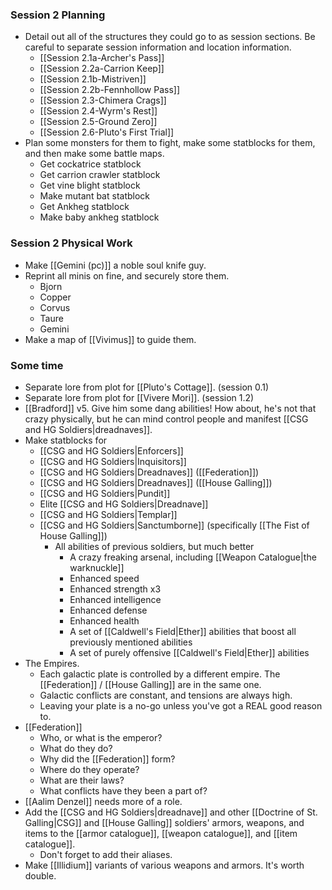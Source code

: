 ### Session 2 Planning
- Detail out all of the structures they could go to as session sections. Be careful to separate session information and location information. 
	- [[Session 2.1a-Archer's Pass]]
	- [[Session 2.2a-Carrion Keep]]
	- [[Session 2.1b-Mistriven]]
	- [[Session 2.2b-Fennhollow Pass]]
	- [[Session 2.3-Chimera Crags]]
	- [[Session 2.4-Wyrm's Rest]]
	- [[Session 2.5-Ground Zero]]
	- [[Session 2.6-Pluto's First Trial]]
- Plan some monsters for them to fight, make some statblocks for them, and then make some battle maps. 
	- Get cockatrice statblock
	- Get carrion crawler statblock
	- Get vine blight statblock 
	- Make mutant bat statblock
	- Get Ankheg statblock
	- Make baby ankheg statblock
### Session 2 Physical Work
- Make [[Gemini (pc)]] a noble soul knife guy. 
- Reprint all minis on fine, and securely store them. 
	- Bjorn
	- Copper
	- Corvus
	- Taure
	- Gemini
- Make a map of [[Vivimus]] to guide them. 
### Some time
- Separate lore from plot for [[Pluto's Cottage]]. (session 0.1)
- Separate lore from plot for [[Vivere Mori]]. (session 1.2)
- [[Bradford]] v5. Give him some dang abilities! How about, he's not that crazy physically, but he can mind control people and manifest [[CSG and HG Soldiers|dreadnaves]]. 
- Make statblocks for
	- [[CSG and HG Soldiers|Enforcers]]
	- [[CSG and HG Soldiers|Inquisitors]]
	- [[CSG and HG Soldiers|Dreadnaves]] ([[Federation]])
	- [[CSG and HG Soldiers|Dreadnaves]] ([[House Galling]])
	- [[CSG and HG Soldiers|Pundit]]
	- Elite [[CSG and HG Soldiers|Dreadnave]]
	- [[CSG and HG Soldiers|Templar]]
	- [[CSG and HG Soldiers|Sanctumborne]] (specifically [[The Fist of House Galling]])
		- All abilities of previous soldiers, but much better
			- A crazy freaking arsenal, including [[Weapon Catalogue|the warknuckle]]
			- Enhanced speed
			- Enhanced strength x3
			- Enhanced intelligence
			- Enhanced defense
			- Enhanced health
			- A set of [[Caldwell's Field|Ether]] abilities that boost all previously mentioned abilities
			- A set of purely offensive [[Caldwell's Field|Ether]] abilities
- The Empires. 
	- Each galactic plate is controlled by a different empire. The [[Federation]] / [[House Galling]] are in the same one. 
	- Galactic conflicts are constant, and tensions are always high.
	- Leaving your plate is a no-go unless you've got a REAL good reason to. 
- [[Federation]]
	- Who, or what is the emperor?
	- What do they do?
	- Why did the [[Federation]] form?
	- Where do they operate?
	- What are their laws?
	- What conflicts have they been a part of?
- [[Aalim Denzel]] needs more of a role. 
- Add the [[CSG and HG Soldiers|dreadnave]] and other [[Doctrine of St. Galling|CSG]] and [[House Galling]] soldiers' armors, weapons, and items to the [[armor catalogue]], [[weapon catalogue]], and [[item catalogue]]. 
	- Don't forget to add their aliases. 
- Make [[Illidium]] variants of various weapons and armors. It's worth double. 